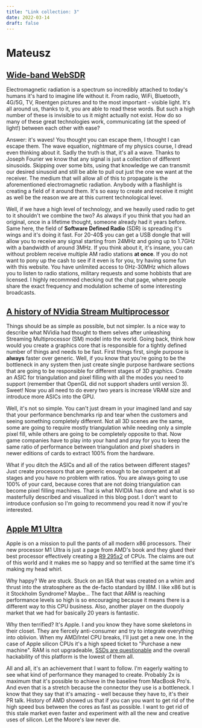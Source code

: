 ```yaml
---
title: "Link collection: 3"
date: 2022-03-14
draft: false
---
```


# Mateusz

## [Wide-band WebSDR](http://websdr.ewi.utwente.nl:8901/)

Electromagnetic radiation is a spectrum so incredibly attached to today's humans it's hard to imagine life without it.
From radio, WiFi, Bluetooth, 4G/5G, TV, Roentgen pictures and to the most important - visible light.
It's all around us, thanks to it, you are able to read these words.
But such a high number of these is invisible to us it might actually not exist.
How do so many of these great technologies work, communicating (at the speed of light!) between each other with ease?

Answer: it's waves!
You thought you can escape them, I thought I can escape them.
The wave equation, nightmare of my physics course, I dread even thinking about it.
Sadly the truth is that, it's all a wave.
Thanks to Joseph Fourier we know that any signal is just a collection of different sinusoids.
Skipping over some bits, using that knowledge we can transmit our desired sinusoid and still be able to pull out just the one we want at the receiver.
The medium that will allow all of this to propagate is the aforementioned electromagnetic radiation.
Anybody with a flashlight is creating a field of it around them.
It's so easy to create and receive it might as well be the reason we are at this current technological level.

Well, if we have a high level of technology, and we heavily used radio to get to it shouldn't we combine the two?
As always if you think that you had an original, once in a lifetime thought, someone already had it years before.
Same here, the field of **Software Defined Radio** (SDR) is spreading it's wings and it's doing it fast.
For 20-40$ you can get a USB dongle that will allow you to receive any signal starting from 24MHz and going up to 1.7GHz with a bandwidth of around 3MHz.
If you think about it, it's insane, you can without problem receive multiple AM radio stations **at once**.
If you do not want to pony up the cash to see if it even is for you, try having some fun with this website.
You have unlimited access to 0Hz-30MHz which allows you to listen to radio stations, military requests and some hobbists that are licensed.
I highly recommned checking out the chat page, where people share the exact frequency and modulation scheme of some interesting broadcasts. 

## [A history of NVidia Stream Multiprocessor](https://fabiensanglard.net/cuda/index.html)

Things should be as simple as possible, but not simpler.
Is a nice way to describe what NVidia had thought to them selves after unleashing Streaming Multiprocessor (SM) model into the world. 
Going back, think how would you create a graphics core that is responsible for a tightly defined number of things and needs to be fast.
First things first, single purpose is **always** faster over generic.
Well, if you know that you're going to be the bottleneck in any system then just create single purpose hardware sections that are going to be responsible for different stages of 3D graphics.
Create an ASIC for triangulation and pixel filling with all the modes you need to support (remember that OpenGL did not support shaders until version 3).
Sweet!
Now you all need to do every two years is increase VRAM size and introduce more ASICs into the GPU.

Well, it's not so simple.
You can't just dream in your imagined land and say that your performance benchmarks rip and tear when the customers and seeing something completely different.
Not all 3D scenes are the same, some are going to require mostly triangulation while needing only a simple pixel fill, while others are going to be completely opposite to that.
Now game companies have to play into your hand and pray for you to keep the same ratio of performance between triangulation and pixel shaders in newer editions of cards to extract 100% from the hardware.

What if you ditch the ASICs and all of the ratios between different stages?
Just create processors that are generic enough to be competent at all stages and you have no problem with ratios.
You are always going to use 100% of your card, because cores that are not doing triangulation can become pixel filling machines.
That is what NVIDIA has done and what is so masterfully described and visualized in this blog post.
I don't want to introduce confusion so I'm going to recommend you read it now if you're interested.

## [Apple M1 Ultra](https://www.apple.com/newsroom/2022/03/apple-unveils-m1-ultra-the-worlds-most-powerful-chip-for-a-personal-computer/)

Apple is on a mission to pull the pants of all modern x86 processors.
Their new processor M1 Ultra is just a page from AMD's book and they glued their best processor effectively creating a [R9 295x2](https://en.wikipedia.org/wiki/Radeon_Rx_200_series#Radeon_R9_295X2) of CPUs.
The claims are out of this world and it makes me so happy and so terrified at the same time it's making my head whirl.

Why happy?
We are stuck.
Stuck on an ISA that was created on a whim and thrust into the stratosphere as the de-facto standard by IBM.
I like x86 but is it Stockholm Syndrome?
Maybe...
The fact that ARM is reaching performance levels so high is so encouraging because it means there is a different way to this CPU business.
Also, another player on the duopoly market that we had for basically 20 years is fantastic.

Why then terrified?
It's Apple.
I and you know they have some skeletons in their closet.
They are fiercely anti-consumer and try to integrate everything into oblivion.
When my AMD/Intel CPU breaks, I'll just get a new one.
In the case of Apple silicon CPUs it's a high speed ticket to "Purchase a new machine".
RAM is not upgradeable, [SSDs are questionable](https://nitter.net/marcan42/status/1494213855387734019#m) and the overall hackability of this platform is the lowest of them all.

All and all, it's an achievement that I want to follow.
I'm eagerly waiting to see what kind of performance they managed to create.
Probably 2x is maximum that it's possible to achieve in the baseline from MacBook Pro's.
And even that is a stretch because the connector they use is a bottleneck.
I know that they say that it's amazing - well because they have to, it's their PR talk.
History of AMD showed us that if you can you want to get rid of the high speed bus between the cores as fast as possible.
I want to get rid of this stale market even faster and experiment with all the new and creative uses of silicon.
Let the Moore's law never die.
